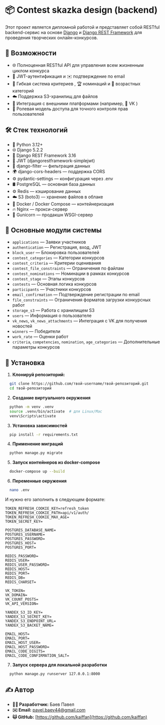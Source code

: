 # 📦 Contest skazka design (backend)

Этот проект является дипломной работой и представляет собой RESTful backend-сервис на основе [Django](https://www.djangoproject.com/) и [Django REST Framework](https://www.django-rest-framework.org/) для проведения творческих онлайн-конкурсов.

## 🚀 Возможности

- 🌐 Полноценная RESTful API для управления всем жизненным циклом конкурса
- 🔐 JWT-аутентификация и ✉️ подтверждение по email
- 🎯 Гибкая система критериев , 🏆 номинаций и 📅 возрастных категорий
- ☁️ Поддержка S3-хранилищ для файлов
- 🔄 Интеграция с внешними платформами (например, 📘 VK )
- 👥 Ролевая модель доступа для точного контроля прав пользователей

## 🛠️ Стек технологий

- 🐍 Python 3.12+
- 🌐 Django 5.2.2
- 🔧 Django REST Framework 3.16
- 🔐 JWT (djangorestframework-simplejwt)
- 🧩 django-filter — фильтрация данных
- 🌍 django-cors-headers — поддержка CORS
- ⚙️ pydantic-settings — конфигурация через .env
- 🛢️ PostgreSQL — основная база данных
- ⚙️ Redis — кэширование данных
- ☁️ S3 (boto3) — хранение файлов в облаке
- 🐳 Docker / Docker Compose — контейнеризация
- 🔥 Nginx — прокси-сервер
- 🧪 Gunicorn — продакшн WSGI-сервер


## 🧩 Основные модули системы

- `applications` — Заявки участников
- `authentication` — Регистрация, вход, JWT
- `block_user` — Блокировка пользователей
- `contest_categories` — Категории конкурсов
- `contest_criteria` — Критерии оценивания
- `contest_file_constraints` — Ограничения по файлам
- `contest_nominations` — Номинации в рамках конкурсов
- `contest_stage` — Этапы конкурсов
- `contests` — Основная логика конкурсов
- `participants` — Участники конкурсов
- `email_confirmation` — Подтверждение регистрации по email
- `file_constraints` — Ограничения форматов загрузки конкурсных работ
- `storage_s3` — Работа с хранилищем S3
- `users` — Информация о пользователе
- `vk_news`, `vk_news_attachments` — Интеграция с VK для получения новостей
- `winners` — Победители
- `work_rate` — Оценки работ
- `criteria`, `competencies`, `nomination`, `age_categories` — Дополнительные параметры конкурсов

## 📂 Установка

1. **Клонируй репозиторий:**

```bash
  git clone https://github.com/твой-username/твой-репозиторий.git
  cd твой-репозиторий
```

2. **Создание виртуального окружения**
```bash
  python -m venv .venv
  source .venv/bin/activate  # для Linux/Mac
  venv\Scripts\activate
```

3. **Установка зависимостей**
```bash
  pip install -r requirements.txt
```

4. **Применение миграций**
```bash
  python manage.py migrate
```

5. **Запуск контейнеров из docker-compose**
```bash
  docker-compose up --build
```
6. **Переменные окружения**
```bash
  nano .env
```
И нужно его заполнить в следующем формате:
```
TOKEN_REFRESH_COOKIE_KEY=refresh_token
TOKEN_REFRESH_COOKIE_PATH=api/v1/auth/
TOKEN_REFRESH_COOKIE_MAX_AGE=
TOKEN_SECRET_KEY=

POSTGRES_DATABASE_NAME=
POSTGRES_USERNAME=
POSTGRES_PASSWORD=
POSTGRES_HOST=
POSTGRES_PORT=

REDIS_PASSWORD=
REDIS_USER=
REDIS_USER_PASSWORD=
REDIS_HOST=
REDIS_PORT=
REDIS_DB=
REDIS_CHARSET=

VK_TOKEN=
VK_DOMAIN=
VK_COUNT_POSTS=
VK_API_VERSION=

YANDEX_S3_ID_KEY=
YANDEX_S3_SECRET_KEY=
YANDEX_S3_ENDPOINT_URL=
YANDEX_S3_BACKET_NAME=

EMAIL_HOST=
EMAIL_PORT=
EMAIL_HOST_USER=
EMAIL_HOST_PASSWORD=
EMAIL_CODE_DIGITS=
EMAIL_CODE_CONFIRMATION_SALT=
```

7. **Запуск сервера для локальной разработки**
```bash
  python manage.py runserver 127.0.0.1:8000
```

## ✍️ Автор

- **👨‍💻 Разработчик:** Баев Павел
- **✉️ Email:** [pavel.baev44@gmail.com](mailto:pavel.baev44@gmail.com)  
- **🐱 GitHub:** [https://github.com/kaiffan](https://github.com/kaiffan) 



